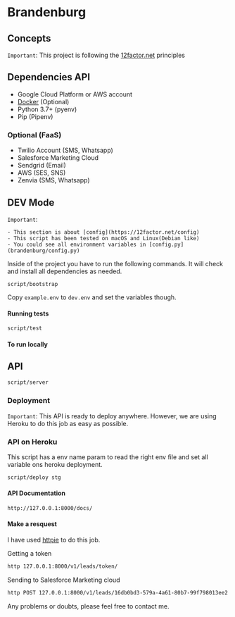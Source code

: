 # Brandenburg

## Concepts

`Important`: This project is following the [12factor.net](https://12factor.net/) principles


## Dependencies API

- Google Cloud Platform or AWS account 
- [Docker](https://docs.docker.com/get-docker/) (Optional)
- Python 3.7+ (pyenv)
- Pip (Pipenv)

### Optional (FaaS)
- Twilio Account (SMS, Whatsapp)
- Salesforce Marketing Cloud
- Sendgrid (Email)
- AWS (SES, SNS)
- Zenvia (SMS, Whatsapp)


## DEV Mode

`Important`:

    - This section is about [config](https://12factor.net/config)
    - This script has been tested on macOS and Linux(Debian like)
    - You could see all environment variables in [config.py](brandenburg/config.py)
 
Inside of the project you have to run the following commands.
It will check and install all dependencies as needed.
```
script/bootstrap
```

Copy `example.env` to `dev.env` and set the variables though.

#### Running tests

```bash
script/test
```


#### To run locally

## API

````bash
script/server
````

### Deployment

`Important`: This API is ready to deploy anywhere. However, we are using Heroku to do this job as easy as possible.


### API on Heroku
This script has a env name param to read the right env file and set all variable ons heroku
deployment.

```bash
script/deploy stg
```


#### API Documentation

```bash
http://127.0.0.1:8000/docs/
```

#### Make a resquest
I have used [httpie](https://httpie.org/) to do this job.

Getting a token

```bash
http 127.0.0.1:8000/v1/leads/token/ 
```

Sending to Salesforce Marketing cloud

```bash
http POST 127.0.0.1:8000/v1/leads/16db0bd3-579a-4a61-80b7-99f798013ee2 name=anitta email=anitta2@agrorede1.com phone_number=11912341678
```

Any problems or doubts, please feel free to contact me.


